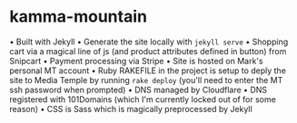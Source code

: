 # kamma-mountain

• Built with Jekyll 
• Generate the site locally with `jekyll serve`
• Shopping cart via a magical line of js (and product attributes defined in button) from Snipcart
• Payment processing via Stripe
• Site is hosted on Mark's personal MT account
• Ruby RAKEFILE in the project is setup to deply the site to Media Temple by running `rake deploy` (you'll need to enter the MT ssh password when prompted)
• DNS managed by Cloudflare
• DNS registered with 101Domains (which I'm currently locked out of for some reason)
• CSS is Sass which is magically preprocessed by Jekyll

